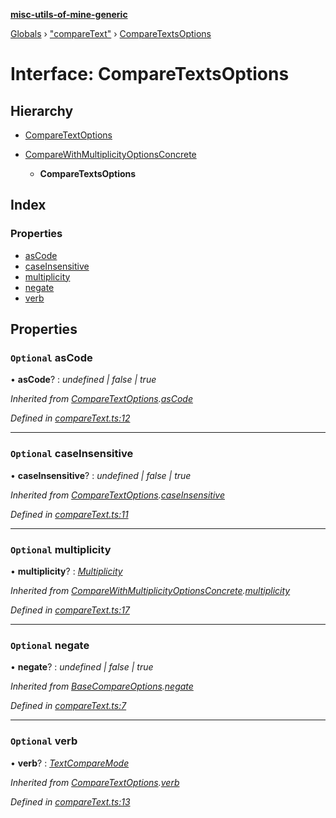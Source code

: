 **[misc-utils-of-mine-generic](../README.md)**

[Globals](../globals.md) › ["compareText"](../modules/_comparetext_.md) › [CompareTextsOptions](_comparetext_.comparetextsoptions.md)

# Interface: CompareTextsOptions

## Hierarchy

  * [CompareTextOptions](_comparetext_.comparetextoptions.md)

* [CompareWithMultiplicityOptionsConcrete](_comparetext_.comparewithmultiplicityoptionsconcrete.md)

  * **CompareTextsOptions**

## Index

### Properties

* [asCode](_comparetext_.comparetextsoptions.md#optional-ascode)
* [caseInsensitive](_comparetext_.comparetextsoptions.md#optional-caseinsensitive)
* [multiplicity](_comparetext_.comparetextsoptions.md#optional-multiplicity)
* [negate](_comparetext_.comparetextsoptions.md#optional-negate)
* [verb](_comparetext_.comparetextsoptions.md#optional-verb)

## Properties

### `Optional` asCode

• **asCode**? : *undefined | false | true*

*Inherited from [CompareTextOptions](_comparetext_.comparetextoptions.md).[asCode](_comparetext_.comparetextoptions.md#optional-ascode)*

*Defined in [compareText.ts:12](https://github.com/cancerberoSgx/misc-utils-of-mine/blob/8751647/misc-utils-of-mine-generic/src/compareText.ts#L12)*

___

### `Optional` caseInsensitive

• **caseInsensitive**? : *undefined | false | true*

*Inherited from [CompareTextOptions](_comparetext_.comparetextoptions.md).[caseInsensitive](_comparetext_.comparetextoptions.md#optional-caseinsensitive)*

*Defined in [compareText.ts:11](https://github.com/cancerberoSgx/misc-utils-of-mine/blob/8751647/misc-utils-of-mine-generic/src/compareText.ts#L11)*

___

### `Optional` multiplicity

• **multiplicity**? : *[Multiplicity](../modules/_comparetext_.md#multiplicity)*

*Inherited from [CompareWithMultiplicityOptionsConcrete](_comparetext_.comparewithmultiplicityoptionsconcrete.md).[multiplicity](_comparetext_.comparewithmultiplicityoptionsconcrete.md#optional-multiplicity)*

*Defined in [compareText.ts:17](https://github.com/cancerberoSgx/misc-utils-of-mine/blob/8751647/misc-utils-of-mine-generic/src/compareText.ts#L17)*

___

### `Optional` negate

• **negate**? : *undefined | false | true*

*Inherited from [BaseCompareOptions](_comparetext_.basecompareoptions.md).[negate](_comparetext_.basecompareoptions.md#optional-negate)*

*Defined in [compareText.ts:7](https://github.com/cancerberoSgx/misc-utils-of-mine/blob/8751647/misc-utils-of-mine-generic/src/compareText.ts#L7)*

___

### `Optional` verb

• **verb**? : *[TextCompareMode](../modules/_comparetext_.md#textcomparemode)*

*Inherited from [CompareTextOptions](_comparetext_.comparetextoptions.md).[verb](_comparetext_.comparetextoptions.md#optional-verb)*

*Defined in [compareText.ts:13](https://github.com/cancerberoSgx/misc-utils-of-mine/blob/8751647/misc-utils-of-mine-generic/src/compareText.ts#L13)*